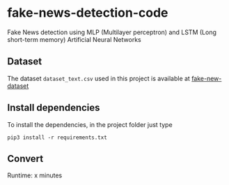 # fake-news-detection-code

Fake News detection using MLP (Multilayer perceptron) and LSTM (Long short-term memory) Artificial Neural Networks

## Dataset

The dataset `dataset_text.csv` used in this project is available at [fake-new-dataset](https://github.com/mathiasarturschulz/fake-news-dataset)

## Install dependencies

To install the dependencies, in the project folder just type

`pip3 install -r requirements.txt`

## Convert

Runtime: x minutes
